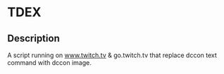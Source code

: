 # TDEX

## Description
A script running on www.twitch.tv & go.twitch.tv that replace dccon text command with dccon image.
